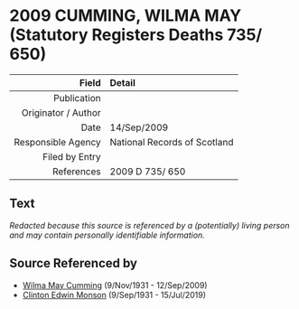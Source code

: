 ﻿---
layout: page
permalink: /sources/s66045888
---

# 2009 CUMMING, WILMA MAY (Statutory Registers Deaths 735/ 650)

Field | Detail
---:|:---
Publication | 
Originator / Author | 
Date | 14/Sep/2009
Responsible Agency | National Records of Scotland
Filed by Entry | 
References | 2009 D 735/ 650

## Text

_Redacted because this source is referenced by a (potentially) living person and may contain personally identifiable information._

## Source Referenced by

* [Wilma May Cumming](../people/@74680609@-wilma-may-cumming-b1931-11-9-d2009-9-12.md) (9/Nov/1931 - 12/Sep/2009)
* [Clinton Edwin Monson](../people/@24393948@-clinton-edwin-monson-b1931-9-9-d2019-7-15.md) (9/Sep/1931 - 15/Jul/2019)
